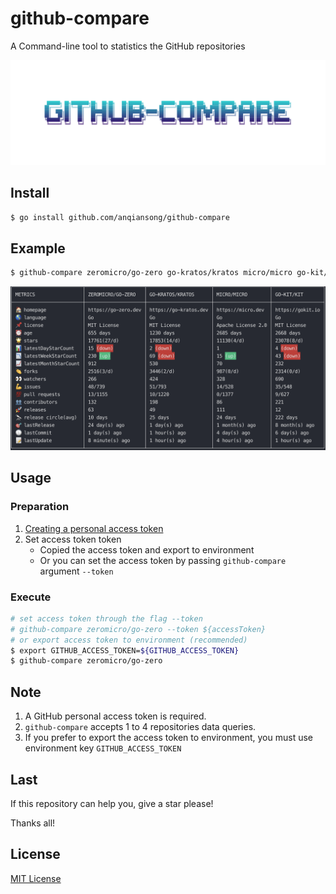 # github-compare

A Command-line tool to statistics the GitHub repositories

![banner](./resource/banner.png)

## Install

```bash
$ go install github.com/anqiansong/github-compare
```

## Example
```bash
$ github-compare zeromicro/go-zero go-kratos/kratos micro/micro go-kit/kit
```
![preview](./resource/compare-preview.png)

## Usage

### Preparation
1. [Creating a personal access token](https://docs.github.com/en/authentication/keeping-your-account-and-data-secure/creating-a-personal-access-token)
2. Set access token token
   - Copied the access token and export to environment
   - Or you can set the access token by passing `github-compare` argument 
     `--token`

### Execute

```bash
# set access token through the flag --token
# github-compare zeromicro/go-zero --token ${accessToken}
# or export access token to environment (recommended)
$ export GITHUB_ACCESS_TOKEN=${GITHUB_ACCESS_TOKEN}
$ github-compare zeromicro/go-zero
```

## Note

1. A GitHub personal access token is required.
2. `github-compare` accepts 1 to 4 repositories data queries.
3. If you prefer to export the access token to environment, you must use 
   environment key `GITHUB_ACCESS_TOKEN`

## Last
If this repository can help you, give a star please! 

Thanks all!

## License
[MIT License](License)